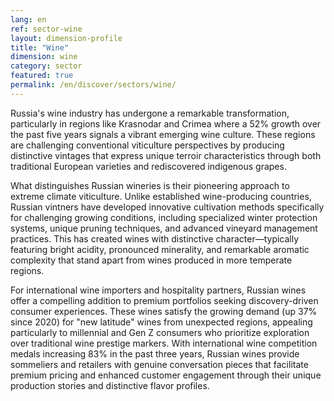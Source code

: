 ```yaml
---
lang: en
ref: sector-wine
layout: dimension-profile
title: "Wine"
dimension: wine
category: sector
featured: true
permalink: /en/discover/sectors/wine/
---
```


Russia's wine industry has undergone a remarkable transformation, particularly in regions like Krasnodar and Crimea where a 52% growth over the past five years signals a vibrant emerging wine culture. These regions are challenging conventional viticulture perspectives by producing distinctive vintages that express unique terroir characteristics through both traditional European varieties and rediscovered indigenous grapes.

What distinguishes Russian wineries is their pioneering approach to extreme climate viticulture. Unlike established wine-producing countries, Russian vintners have developed innovative cultivation methods specifically for challenging growing conditions, including specialized winter protection systems, unique pruning techniques, and advanced vineyard management practices. This has created wines with distinctive character—typically featuring bright acidity, pronounced minerality, and remarkable aromatic complexity that stand apart from wines produced in more temperate regions.

For international wine importers and hospitality partners, Russian wines offer a compelling addition to premium portfolios seeking discovery-driven consumer experiences. These wines satisfy the growing demand (up 37% since 2020) for "new latitude" wines from unexpected regions, appealing particularly to millennial and Gen Z consumers who prioritize exploration over traditional wine prestige markers. With international wine competition medals increasing 83% in the past three years, Russian wines provide sommeliers and retailers with genuine conversation pieces that facilitate premium pricing and enhanced customer engagement through their unique production stories and distinctive flavor profiles.
